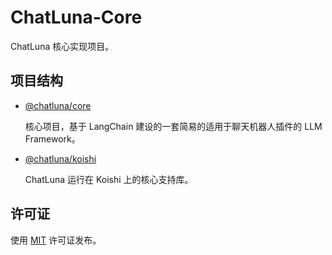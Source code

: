# ChatLuna-Core

ChatLuna 核心实现项目。

## 项目结构

- [@chatluna/core](./packages/core/README.MD)

  核心项目，基于 LangChain 建设的一套简易的适用于聊天机器人插件的 LLM Framework。

- [@chatluna/koishi](./packages/koishi/README.MD)

  ChatLuna 运行在 Koishi 上的核心支持库。

## 许可证

使用 [MIT](./LICENSE) 许可证发布。
